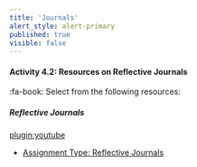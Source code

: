 ```yaml
---
title: 'Journals'
alert_style: alert-primary
published: true
visible: false
---
```


#### Activity 4.2: Resources on Reflective Journals
:fa-book: Select from the following resources:

##### Reflective Journals
[plugin:youtube](https://www.youtube.com/watch?v=APxkx46l6gc)
- [Assignment Type: Reflective Journals](https://onlineteaching.kent.edu/library/online_assignments/Journal_Handout.pdf)
